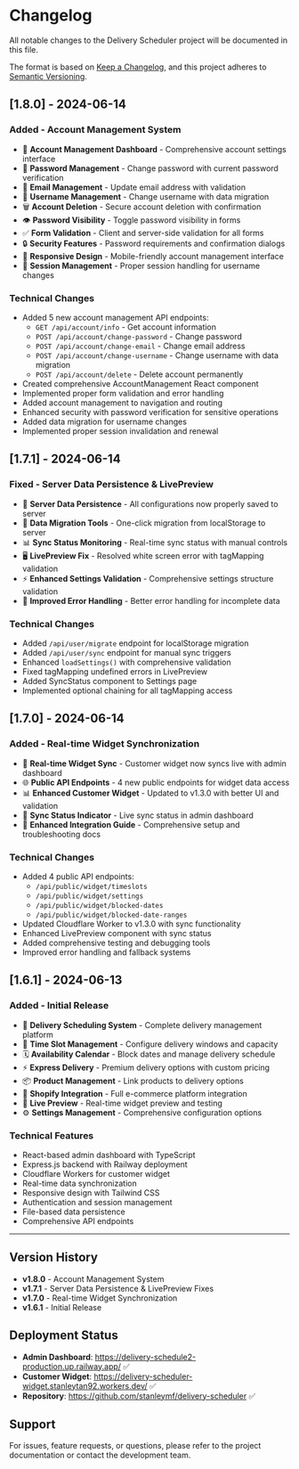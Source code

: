 # Changelog

All notable changes to the Delivery Scheduler project will be documented in this file.

The format is based on [Keep a Changelog](https://keepachangelog.com/en/1.0.0/),
and this project adheres to [Semantic Versioning](https://semver.org/spec/v2.0.0.html).

## [1.8.0] - 2024-06-14

### Added - Account Management System
- 🔐 **Account Management Dashboard** - Comprehensive account settings interface
- 🔑 **Password Management** - Change password with current password verification
- 📧 **Email Management** - Update email address with validation
- 👤 **Username Management** - Change username with data migration
- 🗑️ **Account Deletion** - Secure account deletion with confirmation
- 👁️ **Password Visibility** - Toggle password visibility in forms
- ✅ **Form Validation** - Client and server-side validation for all forms
- 🔒 **Security Features** - Password requirements and confirmation dialogs
- 📱 **Responsive Design** - Mobile-friendly account management interface
- 🔄 **Session Management** - Proper session handling for username changes

### Technical Changes
- Added 5 new account management API endpoints:
  - `GET /api/account/info` - Get account information
  - `POST /api/account/change-password` - Change password
  - `POST /api/account/change-email` - Change email address
  - `POST /api/account/change-username` - Change username with data migration
  - `POST /api/account/delete` - Delete account permanently
- Created comprehensive AccountManagement React component
- Implemented proper form validation and error handling
- Added account management to navigation and routing
- Enhanced security with password verification for sensitive operations
- Added data migration for username changes
- Implemented proper session invalidation and renewal

## [1.7.1] - 2024-06-14

### Fixed - Server Data Persistence & LivePreview
- 💾 **Server Data Persistence** - All configurations now properly saved to server
- 🔄 **Data Migration Tools** - One-click migration from localStorage to server
- 📊 **Sync Status Monitoring** - Real-time sync status with manual controls
- 🖥️ **LivePreview Fix** - Resolved white screen error with tagMapping validation
- ⚡ **Enhanced Settings Validation** - Comprehensive settings structure validation
- 🔧 **Improved Error Handling** - Better error handling for incomplete data

### Technical Changes
- Added `/api/user/migrate` endpoint for localStorage migration
- Added `/api/user/sync` endpoint for manual sync triggers
- Enhanced `loadSettings()` with comprehensive validation
- Fixed tagMapping undefined errors in LivePreview
- Added SyncStatus component to Settings page
- Implemented optional chaining for all tagMapping access

## [1.7.0] - 2024-06-14

### Added - Real-time Widget Synchronization
- 🔄 **Real-time Widget Sync** - Customer widget now syncs live with admin dashboard
- 🌐 **Public API Endpoints** - 4 new public endpoints for widget data access
- 📊 **Enhanced Customer Widget** - Updated to v1.3.0 with better UI and validation
- 🔧 **Sync Status Indicator** - Live sync status in admin dashboard
- 📝 **Enhanced Integration Guide** - Comprehensive setup and troubleshooting docs

### Technical Changes
- Added 4 public API endpoints:
  - `/api/public/widget/timeslots`
  - `/api/public/widget/settings`
  - `/api/public/widget/blocked-dates`
  - `/api/public/widget/blocked-date-ranges`
- Updated Cloudflare Worker to v1.3.0 with sync functionality
- Enhanced LivePreview component with sync status
- Added comprehensive testing and debugging tools
- Improved error handling and fallback systems

## [1.6.1] - 2024-06-13

### Added - Initial Release
- 🚚 **Delivery Scheduling System** - Complete delivery management platform
- 📅 **Time Slot Management** - Configure delivery windows and capacity
- 🗓️ **Availability Calendar** - Block dates and manage delivery schedule
- ⚡ **Express Delivery** - Premium delivery options with custom pricing
- 📦 **Product Management** - Link products to delivery options
- 🛒 **Shopify Integration** - Full e-commerce platform integration
- 🎨 **Live Preview** - Real-time widget preview and testing
- ⚙️ **Settings Management** - Comprehensive configuration options

### Technical Features
- React-based admin dashboard with TypeScript
- Express.js backend with Railway deployment
- Cloudflare Workers for customer widget
- Real-time data synchronization
- Responsive design with Tailwind CSS
- Authentication and session management
- File-based data persistence
- Comprehensive API endpoints

---

## Version History

- **v1.8.0** - Account Management System
- **v1.7.1** - Server Data Persistence & LivePreview Fixes  
- **v1.7.0** - Real-time Widget Synchronization
- **v1.6.1** - Initial Release

## Deployment Status

- **Admin Dashboard**: https://delivery-schedule2-production.up.railway.app/ ✅
- **Customer Widget**: https://delivery-scheduler-widget.stanleytan92.workers.dev/ ✅
- **Repository**: https://github.com/stanleymf/delivery-scheduler ✅

## Support

For issues, feature requests, or questions, please refer to the project documentation or contact the development team. 
